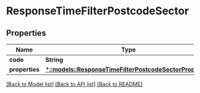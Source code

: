 # ResponseTimeFilterPostcodeSector

## Properties
Name | Type | Description | Notes
------------ | ------------- | ------------- | -------------
**code** | **String** |  | 
**properties** | [***::models::ResponseTimeFilterPostcodeSectorProperties**](ResponseTimeFilterPostcodeSectorProperties.md) |  | 

[[Back to Model list]](../README.md#documentation-for-models) [[Back to API list]](../README.md#documentation-for-api-endpoints) [[Back to README]](../README.md)


